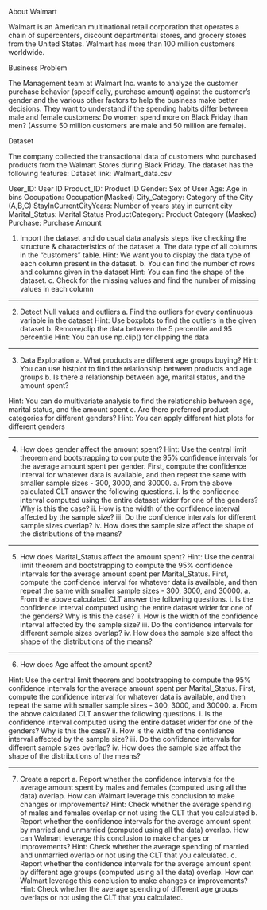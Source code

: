 About Walmart

Walmart is an American multinational retail corporation that operates a chain of supercenters, discount departmental stores, and grocery stores from the United States. Walmart has more than 100 million customers worldwide.


Business Problem

The Management team at Walmart Inc. wants to analyze the customer purchase behavior (specifically, purchase amount) against the customer’s gender and the various other factors to help the business make better decisions. They want to understand if the spending habits differ between male and female customers: Do women spend more on Black Friday than men? (Assume 50 million customers are male and 50 million are female).


Dataset

The company collected the transactional data of customers who purchased products from the Walmart Stores during Black Friday. The dataset has the following features:
Dataset link: Walmart_data.csv

User_ID:	User ID
Product_ID:	Product ID
Gender:	Sex of User
Age:	Age in bins
Occupation:	Occupation(Masked)
City_Category:	Category of the City (A,B,C)
StayInCurrentCityYears:	Number of years stay in current city
Marital_Status:	Marital Status
ProductCategory:	Product Category (Masked)
Purchase:	Purchase Amount

1. Import the dataset and do usual data analysis steps like checking the structure &
characteristics of the dataset
a. The data type of all columns in the “customers” table.
Hint: We want you to display the data type of each column present in the
dataset.
b. You can find the number of rows and columns given in the dataset
Hint: You can find the shape of the dataset.
c. Check for the missing values and find the number of missing values in each
column

_____________________________________________________________________________________
2. Detect Null values and outliers
a. Find the outliers for every continuous variable in the dataset
Hint: Use boxplots to find the outliers in the given dataset
b. Remove/clip the data between the 5 percentile and 95 percentile
Hint: You can use np.clip() for clipping the data

_____________________________________________________________________________________

3. Data Exploration
a. What products are different age groups buying?
Hint: You can use histplot to find the relationship between products and age
groups
b. Is there a relationship between age, marital status, and the amount spent?

Hint: You can do multivariate analysis to find the relationship between age,
marital status, and the amount spent
c. Are there preferred product categories for different genders?
Hint: You can apply different hist plots for different genders

_____________________________________________________________________________________
4. How does gender affect the amount spent?
Hint: Use the central limit theorem and bootstrapping to compute the 95% confidence
intervals for the average amount spent per gender. First, compute the confidence
interval for whatever data is available, and then repeat the same with smaller sample
sizes - 300, 3000, and 30000.
a. From the above calculated CLT answer the following questions.
i. Is the confidence interval computed using the entire dataset wider for
one of the genders? Why is this the case?
ii. How is the width of the confidence interval affected by the sample size?
iii. Do the confidence intervals for different sample sizes overlap?
iv. How does the sample size affect the shape of the distributions of the
means?

_____________________________________________________________________________________
5. How does Marital_Status affect the amount spent?
Hint: Use the central limit theorem and bootstrapping to compute the 95% confidence
intervals for the average amount spent per Marital_Status. First, compute the
confidence interval for whatever data is available, and then repeat the same with
smaller sample sizes - 300, 3000, and 30000.
a. From the above calculated CLT answer the following questions.
i. Is the confidence interval computed using the entire dataset wider for
one of the genders? Why is this the case?
ii. How is the width of the confidence interval affected by the sample size?
iii. Do the confidence intervals for different sample sizes overlap?
iv. How does the sample size affect the shape of the distributions of the
means?

_____________________________________________________________________________________
6. How does Age affect the amount spent?

Hint: Use the central limit theorem and bootstrapping to compute the 95% confidence
intervals for the average amount spent per Marital_Status. First, compute the
confidence interval for whatever data is available, and then repeat the same with
smaller sample sizes - 300, 3000, and 30000.
a. From the above calculated CLT answer the following questions.
i. Is the confidence interval computed using the entire dataset wider for
one of the genders? Why is this the case?
ii. How is the width of the confidence interval affected by the sample size?
iii. Do the confidence intervals for different sample sizes overlap?
iv. How does the sample size affect the shape of the distributions of the
means?

_____________________________________________________________________________________
7. Create a report
a. Report whether the confidence intervals for the average amount spent by males
and females (computed using all the data) overlap. How can Walmart leverage
this conclusion to make changes or improvements?
Hint: Check whether the average spending of males and females overlap or not
using the CLT that you calculated
b. Report whether the confidence intervals for the average amount spent by
married and unmarried (computed using all the data) overlap. How can Walmart
leverage this conclusion to make changes or improvements?
Hint: Check whether the average spending of married and unmarried overlap or
not using the CLT that you calculated.
c. Report whether the confidence intervals for the average amount spent by
different age groups (computed using all the data) overlap. How can Walmart
leverage this conclusion to make changes or improvements?
Hint: Check whether the average spending of different age groups overlaps or
not using the CLT that you calculated.
